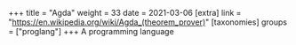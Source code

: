 +++
title = "Agda"
weight = 33
date = 2021-03-06
[extra]
link = "https://en.wikipedia.org/wiki/Agda_(theorem_prover)"
[taxonomies]
groups = ["proglang"]
+++
A programming language

